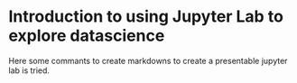 # Introduction to using  Jupyter Lab to explore datascience

Here some commants to create markdowns to create a presentable jupyter lab is tried.
